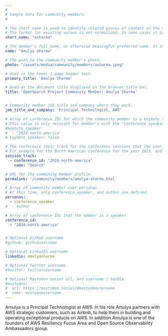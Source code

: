 ```yaml
---
#
# Sample data for community members.
#

# The short name is used to identify related pieces of content in the site. For example it is used in the "authors" array of blog posts, and it is used in the "presenters" array for OpenSearch Conference sessions to identify who is speaking.
# The format for existing values is not normalized. In some cases it is "first-initial-of-first-name" + "last-name", or matching a GitHub username, or something all together random. What is important is that it is unique within the system.
short_name: "asharma"

# The member's full name, or otherwise meaningful preferred name. It is used in the templates for presenting content authors as well as the name of conference speakers.
name: "Amulya sharma"

# The path to the community member's photo.
photo: "/assets/media/community/members/asharma.jpeg"

# Used as the level 1 page header text.
primary_title: 'Amulya Sharma'

# Used as the document title displayed in the browser title bar.
title: 'OpenSearch Project Community Member: Amulya Sharma'


# Community member job title and company where they work.
job_title_and_company: 'Principal Technologist, AWS'

# Array of conference IDs for which the community member is a keynote speaker, if any, or boolean false otherwise.
# This value is only relevant for member's with the "conference_speaker" user persona.
#keynote_speaker:
#  - '2023-north-america'
# keynote_speaker: false

# The conference topic track for the conference sessions that the user is a speaker. These are shaped as an array of value pairs mapping conference ID and name. 
# For example for the North American conference for the year 2023, and the "Community" track:
session_track: 
  - conference_id: "2024-north-america"
    name: "Search"

# URL for the community member profile.
permalink: '/community/members/amulya-sharma.html'

# Array of community member user personas.
# At this time, only conference_speaker, and author are defined.
personas:
  - conference_speaker
#  - author

# Array of conference IDs that the member is a speaker.
conference_id:
  - "2024-north-america"


# Optional GitHub username
#github: githubusername

# Optional LinkedIn username
linkedin: amulyasharma

# Optional Twitter username
#twitter: twitterusername

# Optional Mastodon server url, and username / handle.
#mastodon:
#  url: https://mastodon.social/@mastodonusername
#  name: mastodonusername
---
```

Amulya is a Principal Technologist at AWS. In his role Amulya partners with AWS strategic customers, such as Airbnb, to help them in building and operating exceptional products on AWS. In addition Amulya is one of the founders of AWS Resiliency Focus Area and Open Source Observability Ambassadors group.
